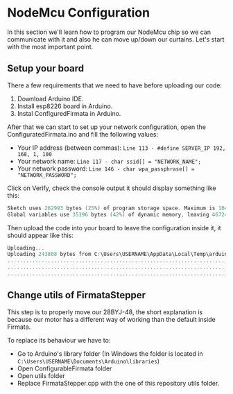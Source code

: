 # NodeMcu Configuration

In this section we'll learn how to program our NodeMcu chip so we can communicate with it and also he can move up/down our curtains. Let's start with the most important point.

## Setup your board

There a few requirements that we need to have before uploading our code:

1. Download Arduino IDE.
2. Install esp8226 board in Arduino.
3. Instal ConfiguredFirmata in Arduino.

After that we can start to set up your network configuration, open the ConfiguratedFirmata.ino and fill the following values:

* Your IP address (between commas): `Line 113 - #define SERVER_IP 192, 168, 1, 100`
* Your network name: `Line 117 - char ssid[] = "NETWORK_NAME";`
* Your network password: `Line 146 - char wpa_passphrase[] = "NETWORK_PASSWORD";`

Click on Verify, check the console output it should display something like this:

```c
Sketch uses 262993 bytes (25%) of program storage space. Maximum is 1044464 bytes.
Global variables use 35196 bytes (42%) of dynamic memory, leaving 46724 bytes for local variables. Maximum is 81920 bytes.
```

Then upload the code into your board to leave the configuration inside it, it should appear like this:

```c
Uploading...
Uploading 243808 bytes from C:\Users\USERNAME\AppData\Local\Temp\arduino_build_405751/ConfiguredFirmata.ino.bin to flash at 0x00000000
................................................................................ [ 33% ]
................................................................................ [ 66% ]
...............................................................................  [ 100% ]
```

## Change utils of FirmataStepper

This step is to properly move our 28BYJ-48, the short explanation is because our motor has a different way of working than the default inside Firmata.

To replace its behaviour we have to:

* Go to Arduino's library folder (In Windows the folder is located in `C:\Users\USERNAME\Documents\Arduino\libraries`)
* Open ConfigurableFirmata folder
* Open utils folder
* Replace FirmataStepper.cpp with the one of this repository utils folder.
